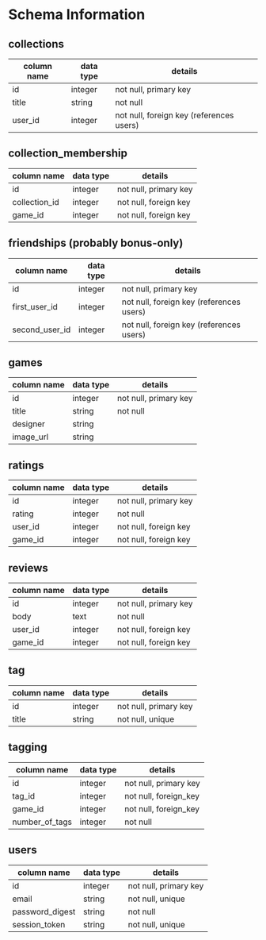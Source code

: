 # Schema Information

## collections
column name    | data type | details
---------------|-----------|-----------------------
id             | integer   | not null, primary key
title          | string    | not null
user_id        | integer   | not null, foreign key (references users)

## collection_membership
column name    | data type | details
---------------|-----------|-----------------------
id             | integer   | not null, primary key
collection_id  | integer   | not null, foreign key
game_id        | integer   | not null, foreign key


## friendships (probably bonus-only)
column name    | data type | details
---------------|-----------|-----------------------
id             | integer   | not null, primary key
first_user_id  | integer   | not null, foreign key (references users)
second_user_id | integer   | not null, foreign key (references users)

## games
column name | data type | details
------------|-----------|-----------------------
id          | integer   | not null, primary key
title       | string    | not null
designer    | string    |
image_url   | string    | 

## ratings
column name | data type | details
------------|-----------|-----------------------
id          | integer   | not null, primary key
rating      | integer   | not null
user_id     | integer   | not null, foreign key
game_id     | integer   | not null, foreign key

## reviews
column name | data type | details
------------|-----------|-----------------------
id          | integer   | not null, primary key
body        | text      | not null
user_id     | integer   | not null, foreign key
game_id     | integer   | not null, foreign key


## tag
column name    | data type | details
---------------|-----------|-----------------------
id             | integer   | not null, primary key
title          | string    | not null, unique

## tagging
column name    | data type | details
---------------|-----------|-----------------------
id             | integer   | not null, primary key
tag_id         | integer   | not null, foreign_key
game_id        | integer   | not null, foreign_key
number_of_tags | integer   | not null

## users
column name     | data type | details
----------------|-----------|-----------------------
id              | integer   | not null, primary key
email           | string    | not null, unique
password_digest | string    | not null
session_token   | string    | not null, unique

